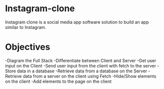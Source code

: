 # Instagram-clone
Instagram clone is a social media app software solution to build an app similar to Instagram.

# Objectives
-Diagram the Full Stack
-Differentiate between Client and Server
-Get user input on the Client
-Send user input from the client with fetch to the server
-Store data in a database
-Retrieve data from a database on the Server
-Retrieve data from a server on the client using Fetch
-Hide/Show elements on the client
-Add elements to the page on the client

